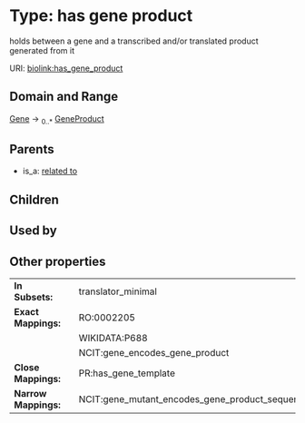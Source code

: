 
# Type: has gene product


holds between a gene and a transcribed and/or translated product generated from it

URI: [biolink:has_gene_product](https://w3id.org/biolink/vocab/has_gene_product)


## Domain and Range

[Gene](Gene.md) ->  <sub>0..*</sub> [GeneProduct](GeneProduct.md)

## Parents

 *  is_a: [related to](related_to.md)

## Children


## Used by


## Other properties

|  |  |  |
| --- | --- | --- |
| **In Subsets:** | | translator_minimal |
| **Exact Mappings:** | | RO:0002205 |
|  | | WIKIDATA:P688 |
|  | | NCIT:gene_encodes_gene_product |
| **Close Mappings:** | | PR:has_gene_template |
| **Narrow Mappings:** | | NCIT:gene_mutant_encodes_gene_product_sequence_variation |

